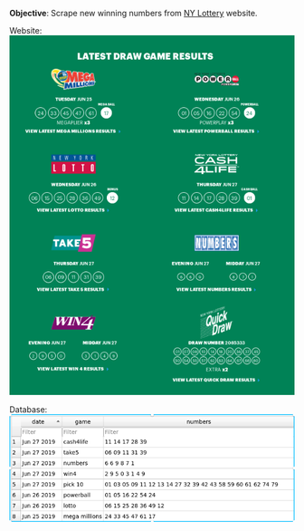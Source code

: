**Objective**: Scrape new winning numbers from [NY Lottery](https://nylottery.ny.gov/) website.

Website:
![ny_lottery_site](/static/ny_lottery_site.png)

Database:
![ny_lottery_db](/static/ny_lottery_db.png)
